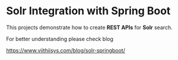 # Solr Integration with Spring Boot

This projects demonstrate how to create **REST APIs** for **Solr** search.

For better understanding please check blog

https://www.viithiisys.com/blog/solr-springboot/